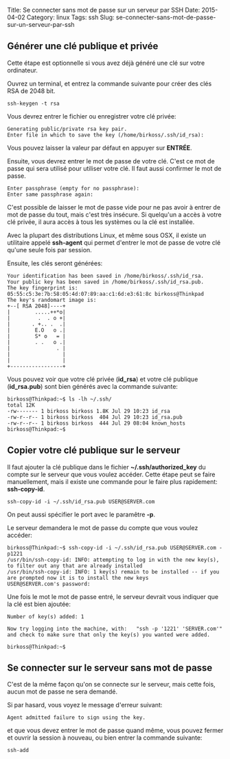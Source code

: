 Title: Se connecter sans mot de passe sur un serveur par SSH 
Date: 2015-04-02
Category: linux
Tags: ssh
Slug: se-connecter-sans-mot-de-passe-sur-un-serveur-par-ssh 

Générer une clé publique et privée
----------------------------------

Cette étape est optionnelle si vous avez déjà généré une clé sur votre ordinateur.

Ouvrez un terminal, et entrez la commande suivante pour créer des clés RSA de 2048 bit.

`ssh-keygen -t rsa`

Vous devrez entrer le fichier ou enregistrer votre clé privée:

    Generating public/private rsa key pair.
    Enter file in which to save the key (/home/birkoss/.ssh/id_rsa):

Vous pouvez laisser la valeur par défaut en appuyer sur **ENTRÉE**.

Ensuite, vous devrez entrer le mot de passe de votre clé. C'est ce mot de passe qui sera utilisé pour utiliser votre clé. Il faut aussi confirmer le mot de passe.

    Enter passphrase (empty for no passphrase):
    Enter same passphrase again:

C'est possible de laisser le mot de passe vide pour ne pas avoir à entrer de mot de passe du tout, mais c'est très insécure. Si quelqu'un a accès à votre clé privée, il aura accès à tous les systèmes ou la clé est installée.

Avec la plupart des distributions Linux, et même sous OSX, il existe un utilitaire appelé **ssh-agent** qui permet d'entrer le mot de passe de votre clé qu'une seule fois par session.

Ensuite, les clés seront générées:

    Your identification has been saved in /home/birkoss/.ssh/id_rsa.
    Your public key has been saved in /home/birkoss/.ssh/id_rsa.pub.
    The key fingerprint is:
    05:55:c5:3e:7b:58:05:4d:07:89:aa:c1:6d:e3:61:8c birkoss@Thinkpad
    The key's randomart image is:
    +--[ RSA 2048]----+
    |        .....++*o|
    |         .  . o +|
    |       . +.. .  .|
    |        E.O   o .|
    |        S* o   = |
    |        . .   o .|
    |               . |
    |                 |
    |                 |
    +-----------------+

Vous pouvez voir que votre clé privée (**id_rsa**) et votre clé publique (**id_rsa.pub**) sont bien générés avec la commande suivante:

    birkoss@Thinkpad:~$ ls -lh ~/.ssh/
    total 12K
    -rw------- 1 birkoss birkoss 1.8K Jul 29 10:23 id_rsa
    -rw-r--r-- 1 birkoss birkoss  404 Jul 29 10:23 id_rsa.pub
    -rw-r--r-- 1 birkoss birkoss  444 Jul 29 08:04 known_hosts
    birkoss@Thinkpad:~$

Copier votre clé publique sur le serveur
---------------------------------------

Il faut ajouter la clé publique dans le fichier **~/.ssh/authorized_key** du compte sur le serveur que vous voulez accéder. Cette étape peut se faire manuellement, mais il existe une commande pour le faire plus rapidement: **ssh-copy-id**.

`ssh-copy-id -i ~/.ssh/id_rsa.pub USER@SERVER.com`

On peut aussi spécifier le port avec le paramêtre **-p**.

Le serveur demandera le mot de passe du compte que vous voulez accéder:

    birkoss@Thinkpad:~$ ssh-copy-id -i ~/.ssh/id_rsa.pub USER@SERVER.com -p1221
    /usr/bin/ssh-copy-id: INFO: attempting to log in with the new key(s), to filter out any that are already installed
    /usr/bin/ssh-copy-id: INFO: 1 key(s) remain to be installed -- if you are prompted now it is to install the new keys
    USER@SERVER.com's password:

Une fois le mot le mot de passe entré, le serveur devrait vous indiquer que la clé est bien ajoutée:

    Number of key(s) added: 1

    Now try logging into the machine, with:   "ssh -p '1221' 'SERVER.com'" and check to make sure that only the key(s) you wanted were added.

    birkoss@Thinkpad:~$ 

Se connecter sur le serveur sans mot de passe
----------------------------------------------

C'est de la même façon qu'on se connecte sur le serveur, mais cette fois, aucun mot de passe ne sera demandé.

Si par hasard, vous voyez le message d'erreur suivant:

    Agent admitted failure to sign using the key.

et que vous devez entrer le mot de passe quand même, vous pouvez fermer et ouvrir la session à nouveau, ou bien entrer la commande suivante:

`ssh-add`
